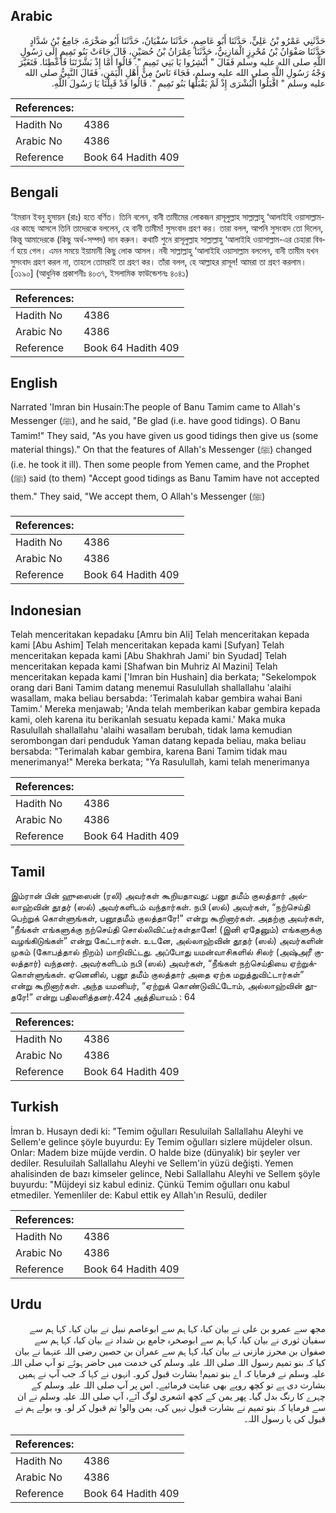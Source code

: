 ## Arabic


<div dir="rtl" lang="ar" style={{fontSize:'larger',backgroundColor:'#f8f9fa',padding:20}}>
حَدَّثَنِي عَمْرُو بْنُ عَلِيٍّ، حَدَّثَنَا أَبُو عَاصِمٍ، حَدَّثَنَا سُفْيَانُ، حَدَّثَنَا أَبُو صَخْرَةَ، جَامِعُ بْنُ شَدَّادٍ حَدَّثَنَا صَفْوَانُ بْنُ مُحْرِزٍ الْمَازِنِيُّ، حَدَّثَنَا عِمْرَانُ بْنُ حُصَيْنٍ، قَالَ جَاءَتْ بَنُو تَمِيمٍ إِلَى رَسُولِ اللَّهِ صلى الله عليه وسلم فَقَالَ ‏"‏ أَبْشِرُوا يَا بَنِي تَمِيمٍ ‏"‏‏.‏ قَالُوا أَمَّا إِذْ بَشَّرْتَنَا فَأَعْطِنَا‏.‏ فَتَغَيَّرَ وَجْهُ رَسُولِ اللَّهِ صلى الله عليه وسلم، فَجَاءَ نَاسٌ مِنْ أَهْلِ الْيَمَنِ، فَقَالَ النَّبِيُّ صلى الله عليه وسلم ‏"‏ اقْبَلُوا الْبُشْرَى إِذْ لَمْ يَقْبَلْهَا بَنُو تَمِيمٍ ‏"‏‏.‏ قَالُوا قَدْ قَبِلْنَا يَا رَسُولَ اللَّهِ‏.‏
</div>
<div style={{backgroundColor:'#f8f9fa',padding:20, marginBottom: 10}}><table> <thead> <tr> <th>References:</th> <th></th> </tr> </thead> <tbody><tr><td>Hadith No</td><td>4386</td></tr><tr><td>Arabic No</td><td>4386</td></tr><tr><td>Reference</td><td>Book 64 Hadith 409</td></tr></tbody></table></div>

## Bengali


<div dir="ltr" lang="bn" style={{fontSize:'larger',backgroundColor:'#f8f9fa',padding:20}}>
‘ইমরান ইবনু হুসায়ন (রাঃ) হতে বর্ণিত। তিনি বলেন, বানী তামীমের লোকজন রাসূলুল্লাহ সাল্লাল্লাহু ‘আলাইহি ওয়াসাল্লাম-এর কাছে আসলে তিনি তাদেরকে বললেন, হে বানী তামীম! সুসংবাদ গ্রহণ কর। তারা বলল, আপনি সুসংবাদ তো দিলেন, কিন্তু আমাদেরকে (কিছু অর্থ-সম্পদ) দান করুন। কথাটি শুনে রাসূলুল্লাহ সাল্লাল্লাহু ‘আলাইহি ওয়াসাল্লাম-এর চেহারা বিবর্ণ হয়ে গেল। এমন সময়ে ইয়ামানী কিছু লোক আসল। নবী সাল্লাল্লাহু ‘আলাইহি ওয়াসাল্লাম বললেন, বানী তামীম যখন সুসংবাদ গ্রহণ করল না, তাহলে তোমরাই তা গ্রহণ কর। তাঁরা বলল, হে আল্লাহর রাসূল! আমরা তা গ্রহণ করলাম। [৩১৯০] (আধুনিক প্রকাশনীঃ ৪০৩৭, ইসলামিক ফাউন্ডেশনঃ ৪০৪১)
</div>
<div style={{backgroundColor:'#f8f9fa',padding:20, marginBottom: 10}}><table> <thead> <tr> <th>References:</th> <th></th> </tr> </thead> <tbody><tr><td>Hadith No</td><td>4386</td></tr><tr><td>Arabic No</td><td>4386</td></tr><tr><td>Reference</td><td>Book 64 Hadith 409</td></tr></tbody></table></div>

## English


<div dir="ltr" lang="en" style={{fontSize:'larger',backgroundColor:'#f8f9fa',padding:20}}>
Narrated 'Imran bin Husain:The people of Banu Tamim came to Allah's Messenger (ﷺ), and he said, "Be glad (i.e. have good tidings). O Banu Tamim!" They said, "As you have given us good tidings then give us (some material things)." On that the features of Allah's Messenger (ﷺ) changed (i.e. he took it ill). Then some people from Yemen came, and the Prophet (ﷺ) said (to them) "Accept good tidings as Banu Tamim have not accepted them." They said, "We accept them, O Allah's Messenger (ﷺ)
</div>
<div style={{backgroundColor:'#f8f9fa',padding:20, marginBottom: 10}}><table> <thead> <tr> <th>References:</th> <th></th> </tr> </thead> <tbody><tr><td>Hadith No</td><td>4386</td></tr><tr><td>Arabic No</td><td>4386</td></tr><tr><td>Reference</td><td>Book 64 Hadith 409</td></tr></tbody></table></div>

## Indonesian


<div dir="ltr" lang="id" style={{fontSize:'larger',backgroundColor:'#f8f9fa',padding:20}}>
Telah menceritakan kepadaku [Amru bin Ali] Telah menceritakan kepada kami [Abu Ashim] Telah menceritakan kepada kami [Sufyan] Telah menceritakan kepada kami [Abu Shakhrah Jami' bin Syudad] Telah menceritakan kepada kami [Shafwan bin Muhriz Al Mazini] Telah menceritakan kepada kami ['Imran bin Hushain] dia berkata; "Sekelompok orang dari Bani Tamim datang menemui Rasulullah shallallahu 'alaihi wasallam, maka beliau bersabda: 'Terimalah kabar gembira wahai Bani Tamim.' Mereka menjawab; 'Anda telah memberikan kabar gembira kepada kami, oleh karena itu berikanlah sesuatu kepada kami.' Maka muka Rasulullah shallallahu 'alaihi wasallam berubah, tidak lama kemudian serombongan dari penduduk Yaman datang kepada beliau, maka beliau bersabda: "Terimalah kabar gembira, karena Bani Tamim tidak mau menerimanya!" Mereka berkata; "Ya Rasulullah, kami telah menerimanya
</div>
<div style={{backgroundColor:'#f8f9fa',padding:20, marginBottom: 10}}><table> <thead> <tr> <th>References:</th> <th></th> </tr> </thead> <tbody><tr><td>Hadith No</td><td>4386</td></tr><tr><td>Arabic No</td><td>4386</td></tr><tr><td>Reference</td><td>Book 64 Hadith 409</td></tr></tbody></table></div>

## Tamil


<div dir="ltr" lang="ta" style={{fontSize:'larger',backgroundColor:'#f8f9fa',padding:20}}>
இம்ரான் பின் ஹுஸைன் (ரலி) அவர்கள் கூறியதாவது: பனூ தமீம் குலத்தார் அல்லாஹ்வின் தூதர் (ஸல்) அவர்களிடம் வந்தார்கள். நபி (ஸல்) அவர்கள், “நற்செய்தி பெற்றுக் கொள்ளுங்கள், பனூதமீம் குலத்தாரே!” என்று கூறினார்கள். அதற்கு அவர்கள், “நீங்கள் எங்களுக்கு நற்செய்தி சொல்லிவிட்டீர்கள்தானே! (இனி ஏதேனும்) எங்களுக்கு வழங்கிடுங்கள்” என்று கேட்டார்கள். உடனே, அல்லாஹ்வின் தூதர் (ஸல்) அவர்களின் முகம் (கோபத்தால் நிறம்) மாறிவிட்டது. அப்போது யமன்வாசிகளில் சிலர் (அஷ்அரீ குலத்தார்) வந்தனர். அவர்களிடம் நபி (ஸல்) அவர்கள், “நீங்கள் நற்செய்தியை ஏற்றுக்கொள்ளுங்கள். ஏனெனில், பனூ தமீம் குலத்தார் அதை ஏற்க மறுத்துவிட்டார்கள்” என்று கூறினார்கள். அந்த யமனியர், “ஏற்றுக் கொண்டுவிட்டோம், அல்லாஹ்வின் தூதரே!” என்று பதிலளித்தனர்.424 அத்தியாயம் : 64
</div>
<div style={{backgroundColor:'#f8f9fa',padding:20, marginBottom: 10}}><table> <thead> <tr> <th>References:</th> <th></th> </tr> </thead> <tbody><tr><td>Hadith No</td><td>4386</td></tr><tr><td>Arabic No</td><td>4386</td></tr><tr><td>Reference</td><td>Book 64 Hadith 409</td></tr></tbody></table></div>

## Turkish


<div dir="ltr" lang="tr" style={{fontSize:'larger',backgroundColor:'#f8f9fa',padding:20}}>
İmran b. Husayn dedi ki: "Temim oğulları Resuluilah Sallallahu Aleyhi ve Sellem'e gelince şöyle buyurdu: Ey Temim oğulları sizlere müjdeler olsun. Onlar: Madem bize müjde verdin. O halde bize (dünyalık) bir şeyler ver dediler. Resuluilah Sallallahu Aleyhi ve Sellem'in yüzü değişti. Yemen ahalisinden de bazı kimseler gelince, Nebi Sallallahu Aleyhi ve Sellem şöyle buyurdu: "Müjdeyi siz kabul ediniz. Çünkü Temim oğulları onu kabul etmediler. Yemenliler de: Kabul ettik ey Allah'ın Resulü, dediler
</div>
<div style={{backgroundColor:'#f8f9fa',padding:20, marginBottom: 10}}><table> <thead> <tr> <th>References:</th> <th></th> </tr> </thead> <tbody><tr><td>Hadith No</td><td>4386</td></tr><tr><td>Arabic No</td><td>4386</td></tr><tr><td>Reference</td><td>Book 64 Hadith 409</td></tr></tbody></table></div>

## Urdu


<div dir="rtl" lang="ur" style={{fontSize:'larger',backgroundColor:'#f8f9fa',padding:20}}>
مجھ سے عمرو بن علی نے بیان کیا، کہا ہم سے ابوعاصم نبیل نے بیان کیا۔ کہا ہم سے سفیان ثوری نے بیان کیا، کہا ہم سے ابوصخرہ جامع بن شداد نے بیان کیا، کہا ہم سے صفوان بن محرز مازنی نے بیان کیا، کہا ہم سے عمران بن حصین رضی اللہ عنہما نے بیان کیا کہ بنو تمیم رسول اللہ صلی اللہ علیہ وسلم کی خدمت میں حاضر ہوئے تو آپ صلی اللہ علیہ وسلم نے فرمایا کہ اے بنو تمیم! بشارت قبول کرو۔ انہوں نے کہا کہ جب آپ نے ہمیں بشارت دی ہے تو کچھ روپے بھی عنایت فرمائیے۔ اس پر آپ صلی اللہ علیہ وسلم کے چہرے کا رنگ بدل گیا۔ پھر یمن کے کچھ اشعری لوگ آئے، آپ صلی اللہ علیہ وسلم نے ان سے فرمایا کہ بنو تمیم نے بشارت قبول نہیں کی، یمن والو! تم قبول کر لو۔ وہ بولے ہم نے قبول کی یا رسول اللہ۔
</div>
<div style={{backgroundColor:'#f8f9fa',padding:20, marginBottom: 10}}><table> <thead> <tr> <th>References:</th> <th></th> </tr> </thead> <tbody><tr><td>Hadith No</td><td>4386</td></tr><tr><td>Arabic No</td><td>4386</td></tr><tr><td>Reference</td><td>Book 64 Hadith 409</td></tr></tbody></table></div>